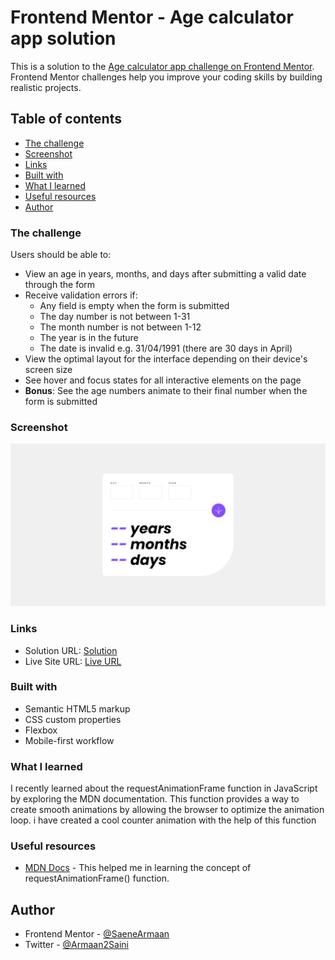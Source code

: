 # Frontend Mentor - Age calculator app solution

This is a solution to the [Age calculator app challenge on Frontend Mentor](https://www.frontendmentor.io/challenges/age-calculator-app-dF9DFFpj-Q). Frontend Mentor challenges help you improve your coding skills by building realistic projects.

## Table of contents

- [The challenge](#the-challenge)
- [Screenshot](#screenshot)
- [Links](#links)
- [Built with](#built-with)
- [What I learned](#what-i-learned)
- [Useful resources](#useful-resources)
- [Author](#author)

### The challenge

Users should be able to:

- View an age in years, months, and days after submitting a valid date through the form
- Receive validation errors if:
  - Any field is empty when the form is submitted
  - The day number is not between 1-31
  - The month number is not between 1-12
  - The year is in the future
  - The date is invalid e.g. 31/04/1991 (there are 30 days in April)
- View the optimal layout for the interface depending on their device's screen size
- See hover and focus states for all interactive elements on the page
- **Bonus**: See the age numbers animate to their final number when the form is submitted

### Screenshot

![](./screenshot.png)

### Links

- Solution URL: [Solution](https://github.com/SaeneArmaan/age-calculator-app)
- Live Site URL: [Live URL](https://age-calculator-app-saenearmaan.netlify.app)

### Built with

- Semantic HTML5 markup
- CSS custom properties
- Flexbox
- Mobile-first workflow

### What I learned

I recently learned about the requestAnimationFrame function in JavaScript by exploring the MDN documentation. This function provides a way to create smooth animations by allowing the browser to optimize the animation loop. i have created a cool counter animation with the help of this function

### Useful resources

- [MDN Docs](https://developer.mozilla.org/en-US/docs/Web/API/Window/requestAnimationFrame) - This helped me in learning the concept of requestAnimationFrame() function.

## Author

- Frontend Mentor - [@SaeneArmaan](https://www.frontendmentor.io/profile/SaeneArmaan)
- Twitter - [@Armaan2Saini](https://x.com/Armaan2Saini)
